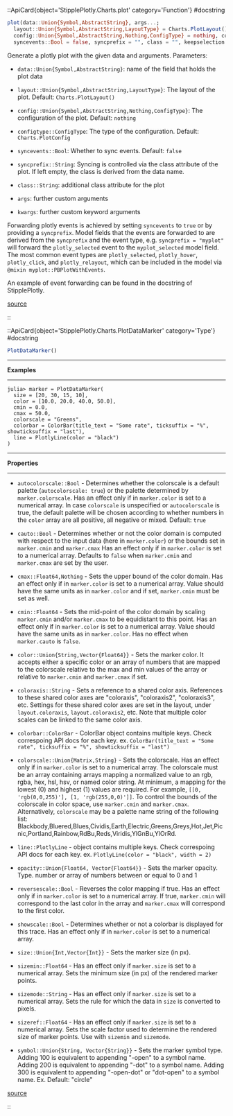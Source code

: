 

::ApiCard{object='StipplePlotly.Charts.plot' category='Function'}
#docstring



```julia
plot(data::Union{Symbol,AbstractString}, args...;
  layout::Union{Symbol,AbstractString,LayoutType} = Charts.PlotLayout(),
  config::Union{Symbol,AbstractString,Nothing,ConfigType} = nothing, configtype = Charts.PlotConfig,
  syncevents::Bool = false, syncprefix = "", class = "", keepselection::Bool = false, kwargs...) :: String  where {LayoutType, ConfigType}
```


Generate a plotly plot with the given data and arguments. Parameters:
- `data::Union{Symbol,AbstractString}`: name of the field that holds the plot data
  
- `layout::Union{Symbol,AbstractString,LayoutType}`: The layout of the plot. Default: `Charts.PlotLayout()`
  
- `config::Union{Symbol,AbstractString,Nothing,ConfigType}`: The configuration of the plot. Default: `nothing`
  
- `configtype::ConfigType`: The type of the configuration. Default: `Charts.PlotConfig`
  
- `syncevents::Bool`: Whether to sync events. Default: `false`
  
- `syncprefix::String`: Syncing is controlled via the class attribute of the plot. If left empty, the class is derived from the data name.
  
- `class::String`: additional class attribute for the plot
  
- `args`: further custom arguments
  
- `kwargs`: further custom keyword arguments
  

Forwarding plotly events is achieved by setting `syncevents` to `true` or by providing a `syncprefix`. Model fields that the events are forwarded to are derived from the `syncprefix` and the event type, e.g. `syncprefix = "myplot"` will forward the `plotly_selected` event to the `myplot_selected` model field. The most common event types are `plotly_selected`, `plotly_hover`, `plotly_click`, and `plotly_relayout`, which can be included in the model via `@mixin myplot::PBPlotWithEvents`.

An example of event forwarding can be found in the docstring of StipplePlotly.


[source](https://github.com/GenieFramework/StipplePlotly.jl/blob/v0.14.4/src/Charts.jl#L758-L781)

::

 

<UAlert title='Missing docstring for  `PlotConfig`. '/>



 

<UAlert title='Missing docstring for  `PlotData`. '/>


::ApiCard{object='StipplePlotly.Charts.PlotDataMarker' category='Type'}
#docstring



```julia
PlotDataMarker()
```



---


**Examples**


---


```
julia> marker = PlotDataMarker(
  size = [20, 30, 15, 10],
  color = [10.0, 20.0, 40.0, 50.0],
  cmin = 0.0,
  cmax = 50.0,
  colorscale = "Greens",
  colorbar = ColorBar(title_text = "Some rate", ticksuffix = "%", showticksuffix = "last"),
  line = PlotlyLine(color = "black")
)
```



---


**Properties**


---

- `autocolorscale::Bool` - Determines whether the colorscale is a default palette (`autocolorscale: true`) or the palette determined by `marker.colorscale`. Has an effect only if in `marker.color` is set to a numerical array. In case `colorscale` is unspecified or `autocolorscale` is true, the default palette will be chosen according to whether numbers in the `color` array are all positive, all negative or mixed. Default: `true`
  
- `cauto::Bool` - Determines whether or not the color domain is computed with respect to the input data (here in `marker.color`) or the bounds set in `marker.cmin` and `marker.cmax` Has an effect only if in `marker.color` is set to a numerical array. Defaults to `false` when `marker.cmin` and `marker.cmax` are set by the user.
  
- `cmax::Float64,Nothing` - Sets the upper bound of the color domain. Has an effect only if in `marker.color` is set to a numerical array. Value should have the same units as in `marker.color` and if set, `marker.cmin` must be set as well.
  
- `cmin::Float64` - Sets the mid-point of the color domain by scaling `marker.cmin` and/or `marker.cmax` to be equidistant to this point. Has an effect only if in `marker.color` is set to a numerical array. Value should have the same units as in `marker.color`. Has no effect when `marker.cauto` is `false`.
  
- `color::Union{String,Vector{Float64}}` - Sets the marker color. It accepts either a specific color or an array of numbers that are mapped to the colorscale relative to the max and min values of the array or relative to `marker.cmin` and `marker.cmax` if set.
  
- `coloraxis::String` - Sets a reference to a shared color axis. References to these shared color axes are &quot;coloraxis&quot;, &quot;coloraxis2&quot;, &quot;coloraxis3&quot;, etc. Settings for these shared color axes are set in the layout, under `layout.coloraxis`, `layout.coloraxis2`, etc. Note that multiple color scales can be linked to the same color axis.
  
- `colorbar::ColorBar` - ColorBar object contains multiple keys. Check correspoing API docs for each key. ex. `ColorBar(title_text = "Some rate", ticksuffix = "%", showticksuffix = "last")`
  
- `colorscale::Union{Matrix,String}` - Sets the colorscale. Has an effect only if in `marker.color` is set to a numerical array. The colorscale must be an array containing arrays mapping a normalized value to an rgb, rgba, hex, hsl, hsv, or named color string. At minimum, a mapping for the lowest (0) and highest (1) values are required. For example, `[[0, 'rgb(0,0,255)'], [1, 'rgb(255,0,0)']]`. To control the bounds of the colorscale in color space, use `marker.cmin` and `marker.cmax`. Alternatively, `colorscale` may be a palette name string of the following list: Blackbody,Bluered,Blues,Cividis,Earth,Electric,Greens,Greys,Hot,Jet,Picnic,Portland,Rainbow,RdBu,Reds,Viridis,YlGnBu,YlOrRd.
  
- `line::PlotlyLine` - object contains multiple keys. Check correspoing API docs for each key. ex. `PlotlyLine(color = "black", width = 2)`
  
- `opacity::Union{Float64, Vector{Float64}}` - Sets the marker opacity. Type. number or array of numbers between or equal to 0 and 1
  
- `reversescale::Bool` - Reverses the color mapping if true. Has an effect only if in `marker.color` is set to a numerical array. If true, `marker.cmin` will correspond to the last color in the array and `marker.cmax` will correspond to the first color.
  
- `showscale::Bool` - Determines whether or not a colorbar is displayed for this trace. Has an effect only if in `marker.color` is set to a numerical array.
  
- `size::Union{Int,Vector{Int}}` - Sets the marker size (in px).
  
- `sizemin::Float64` - Has an effect only if `marker.size` is set to a numerical array. Sets the minimum size (in px) of the rendered marker points.
  
- `sizemode::String` - Has an effect only if `marker.size` is set to a numerical array. Sets the rule for which the data in `size` is converted to pixels.
  
- `sizeref::Float64` - Has an effect only if `marker.size` is set to a numerical array. Sets the scale factor used to determine the rendered size of marker points. Use with `sizemin` and `sizemode`.
  
- `symbol::Union{String, Vector{String}}` - Sets the marker symbol type. Adding 100 is equivalent to appending &quot;-open&quot; to a symbol name. Adding 200 is equivalent to appending &quot;-dot&quot; to a symbol name. Adding 300 is equivalent to appending &quot;-open-dot&quot; or &quot;dot-open&quot; to a symbol name. Ex.  Default: &quot;circle&quot;
  


[source](https://github.com/GenieFramework/StipplePlotly.jl/blob/v0.14.4/src/Charts.jl#L241-L281)

::

 

<UAlert title='Missing docstring for  `PlotlyLine`. '/>



 

<UAlert title='Missing docstring for  `Trace`. '/>


